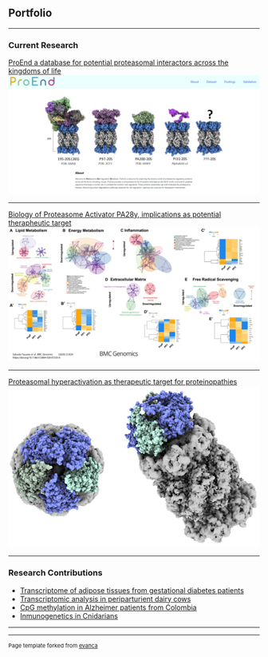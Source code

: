 ## Portfolio

---

### Current Research

[ProEnd a database for potential proteasomal interactors across the kingdoms of life](/sample_page6)
<img src="images/proend-page.png?raw=true"/>

---
[Biology of Proteasome Activator PA28y, implications as potential therapheutic target](/sample_page7)
<img src="images/Project2.png?raw=true"/>

---
[Proteasomal hyperactivation as therapeutic target for proteinopathies](/sample_page3)
<img src="images/Project3.png?raw=true"/>

---

### Research Contributions
- [Transcriptome of adipose tissues from gestational diabetes patients](/sample_page)
- [Transcriptomic analysis in periparturient dairy cows](/sample_page2)
- [CpG methylation in Alzheimer patients from Colombia](/sample_page4)
- [Inmunogenetics in Cnidarians](/sample_page5)


---




---
<p style="font-size:11px">Page template forked from <a href="https://github.com/evanca/quick-portfolio">evanca</a></p>
<!-- Remove above link if you don't want to attibute -->

